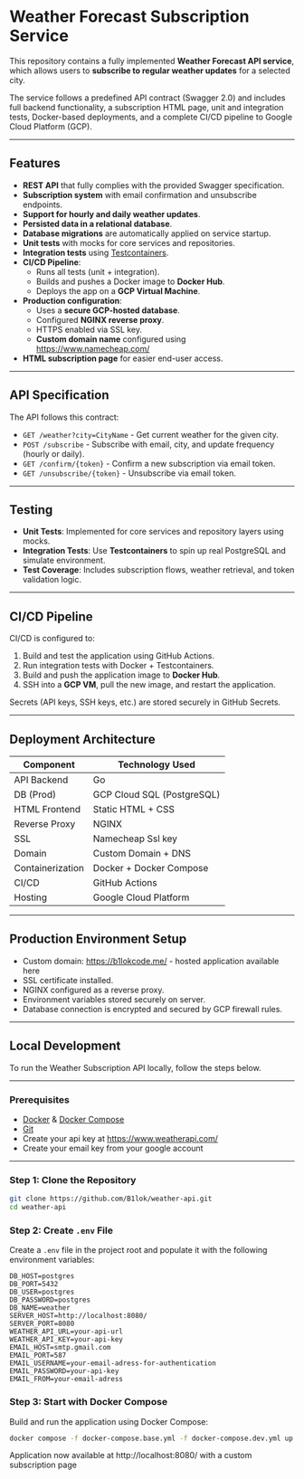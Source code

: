 # Weather Forecast Subscription Service

This repository contains a fully implemented **Weather Forecast API service**, which allows users to **subscribe to regular weather updates** for a selected city.

The service follows a predefined API contract (Swagger 2.0) and includes full backend functionality, a subscription HTML page, unit and integration tests, Docker-based deployments, and a complete CI/CD pipeline to Google Cloud Platform (GCP).

---

## Features

- **REST API** that fully complies with the provided Swagger specification.
- **Subscription system** with email confirmation and unsubscribe endpoints.
- **Support for hourly and daily weather updates**.
- **Persisted data in a relational database**.
- **Database migrations** are automatically applied on service startup.
- **Unit tests** with mocks for core services and repositories.
- **Integration tests** using [Testcontainers](https://www.testcontainers.org/).
- **CI/CD Pipeline**:
  - Runs all tests (unit + integration).
  - Builds and pushes a Docker image to **Docker Hub**.
  - Deploys the app on a **GCP Virtual Machine**.
- **Production configuration**:
  - Uses a **secure GCP-hosted database**.
  - Configured **NGINX reverse proxy**.
  - HTTPS enabled via SSL key.
  - **Custom domain name** configured using https://www.namecheap.com/
- **HTML subscription page** for easier end-user access.
  
---

## API Specification

The API follows this contract:

- `GET /weather?city=CityName` - Get current weather for the given city.
- `POST /subscribe` - Subscribe with email, city, and update frequency (hourly or daily).
- `GET /confirm/{token}` - Confirm a new subscription via email token.
- `GET /unsubscribe/{token}` - Unsubscribe via email token.

---

## Testing

- **Unit Tests**: Implemented for core services and repository layers using mocks.
- **Integration Tests**: Use **Testcontainers** to spin up real PostgreSQL and simulate environment.
- **Test Coverage**: Includes subscription flows, weather retrieval, and token validation logic.

---

## CI/CD Pipeline

CI/CD is configured to:

1. Build and test the application using GitHub Actions.
2. Run integration tests with Docker + Testcontainers.
3. Build and push the application image to **Docker Hub**.
4. SSH into a **GCP VM**, pull the new image, and restart the application.

Secrets (API keys, SSH keys, etc.) are stored securely in GitHub Secrets.

---

## Deployment Architecture

| Component       | Technology Used        |
|----------------|------------------------|
| API Backend     | Go                     |
| DB (Prod)       | GCP Cloud SQL (PostgreSQL) |
| HTML Frontend   | Static HTML + CSS      |
| Reverse Proxy   | NGINX                  |
| SSL             | Namecheap Ssl key |
| Domain          | Custom Domain + DNS    |
| Containerization| Docker + Docker Compose |
| CI/CD           | GitHub Actions         |
| Hosting         | Google Cloud Platform  |

---

##  Production Environment Setup

- Custom domain: https://b1lokcode.me/  - hosted application available here
- SSL certificate installed.
- NGINX configured as a reverse proxy.
- Environment variables stored securely on server.
- Database connection is encrypted and secured by GCP firewall rules.

---

## Local Development

To run the Weather Subscription API locally, follow the steps below.

---

### Prerequisites

- [Docker](https://www.docker.com/) & [Docker Compose](https://docs.docker.com/compose/)
- [Git](https://git-scm.com/)
- Create your api key at https://www.weatherapi.com/
- Create your email key from your google account
---

### Step 1: Clone the Repository

```bash
git clone https://github.com/B1lok/weather-api.git
cd weather-api
```

### Step 2: Create `.env` File

Create a `.env` file in the project root and populate it with the following environment variables:

```env
DB_HOST=postgres
DB_PORT=5432
DB_USER=postgres
DB_PASSWORD=postgres
DB_NAME=weather
SERVER_HOST=http://localhost:8080/
SERVER_PORT=8080
WEATHER_API_URL=your-api-url
WEATHER_API_KEY=your-api-key
EMAIL_HOST=smtp.gmail.com
EMAIL_PORT=587
EMAIL_USERNAME=your-email-adress-for-authentication
EMAIL_PASSWORD=your-api-key
EMAIL_FROM=your-email-adress
```
### Step 3: Start with Docker Compose

Build and run the application using Docker Compose:

```bash
docker compose -f docker-compose.base.yml -f docker-compose.dev.yml up --build
```
Application now available at http://localhost:8080/ with a custom subscription page
